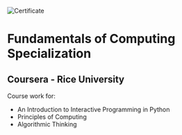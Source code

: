 ![Certificate](http://i.imgur.com/KCZHc0C.png)

# Fundamentals of Computing Specialization
## Coursera - Rice University
Course work for:
* An Introduction to Interactive Programming in Python
* Principles of Computing
* Algorithmic Thinking
